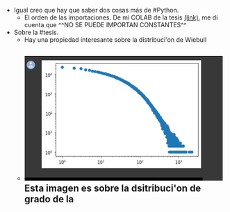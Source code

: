 - Igual creo que hay que saber dos cosas más de #Python.
	- El orden de las importaciones. De mi COLAB de la tesis [(link)](https://github.com/ErickMMuniz/NetworkAnalysis_TwitterTrends), me di cuenta que ^^NO SE PUEDE IMPORTAN CONSTANTES^^
- Sobre la #tesis.
	- Hay una propiedad interesante sobre la distribuci'on de Wiebull
	- ![msedge_CVcKQneoO5.png](../assets/msedge_CVcKQneoO5_1654671439623_0.png)
	  Esta imagen es sobre la dsitribuci'on de grado de la
		-